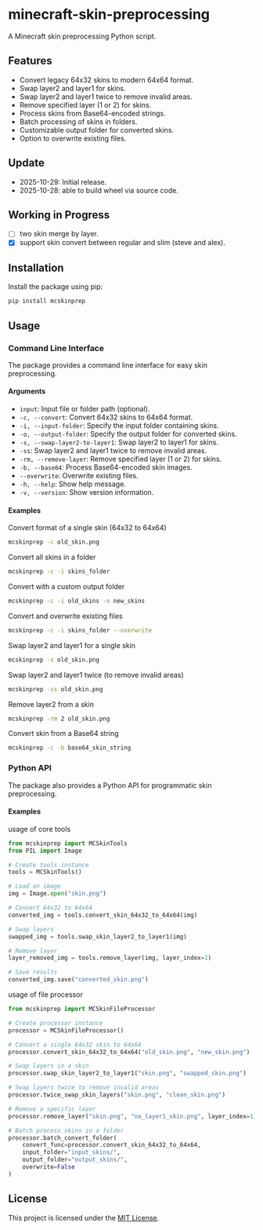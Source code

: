 # minecraft-skin-preprocessing

A Minecraft skin preprocessing Python script.

## Features

- Convert legacy 64x32 skins to modern 64x64 format.
- Swap layer2 and layer1 for skins.
- Swap layer2 and layer1 twice to remove invalid areas.
- Remove specified layer (1 or 2) for skins.
- Process skins from Base64-encoded strings.
- Batch processing of skins in folders.
- Customizable output folder for converted skins.
- Option to overwrite existing files.

## Update

- 2025-10-29: Initial release.
- 2025-10-28: able to build wheel via source code.

## Working in Progress

- [ ] two skin merge by layer.
- [x] support skin convert between regular and slim (steve and alex).

## Installation

Install the package using pip:

```bash
pip install mcskinprep
```

## Usage

### Command Line Interface

The package provides a command line interface for easy skin preprocessing.

#### Arguments

- `input`: Input file or folder path (optional).
- `-c, --convert`: Convert 64x32 skins to 64x64 format.
- `-i, --input-folder`: Specify the input folder containing skins.
- `-o, --output-folder`: Specify the output folder for converted skins.
- `-s, --swap-layer2-to-layer1`: Swap layer2 to layer1 for skins.
- `-ss`: Swap layer2 and layer1 twice to remove invalid areas.
- `-rm, --remove-layer`: Remove specified layer (1 or 2) for skins.
- `-b, --base64`: Process Base64-encoded skin images.
- `--overwrite`: Overwrite existing files.
- `-h, --help`: Show help message.
- `-v, --version`: Show version information.

#### Examples
Convert format of a single skin (64x32 to 64x64)
```bash
mcskinprep -c old_skin.png
```

Convert all skins in a folder
```bash
mcskinprep -c -i skins_folder
```

Convert with a custom output folder
```bash
mcskinprep -c -i old_skins -o new_skins
```

Convert and overwrite existing files
```bash
mcskinprep -c -i skins_folder --overwrite
```

Swap layer2 and layer1 for a single skin
```bash
mcskinprep -s old_skin.png
```

Swap layer2 and layer1 twice (to remove invalid areas)
```bash
mcskinprep -ss old_skin.png
```

Remove layer2 from a skin
```bash
mcskinprep -rm 2 old_skin.png
```

Convert skin from a Base64 string
```bash
mcskinprep -c -b base64_skin_string
```

### Python API

The package also provides a Python API for programmatic skin preprocessing.

#### Examples
usage of core tools
```python
from mcskinprep import MCSkinTools
from PIL import Image

# Create tools instance
tools = MCSkinTools()

# Load an image
img = Image.open("skin.png")

# Convert 64x32 to 64x64
converted_img = tools.convert_skin_64x32_to_64x64(img)

# Swap layers
swapped_img = tools.swap_skin_layer2_to_layer1(img)

# Remove layer
layer_removed_img = tools.remove_layer(img, layer_index=1)

# Save results
converted_img.save("converted_skin.png")

```
usage of file processor 

```python
from mcskinprep import MCSkinFileProcessor

# Create processor instance
processor = MCSkinFileProcessor()

# Convert a single 64x32 skin to 64x64
processor.convert_skin_64x32_to_64x64("old_skin.png", "new_skin.png")

# Swap layers in a skin
processor.swap_skin_layer2_to_layer1("skin.png", "swapped_skin.png")

# Swap layers twice to remove invalid areas
processor.twice_swap_skin_layers("skin.png", "clean_skin.png")

# Remove a specific layer
processor.remove_layer("skin.png", "no_layer1_skin.png", layer_index=1)

# Batch process skins in a folder
processor.batch_convert_folder(
    convert_func=processor.convert_skin_64x32_to_64x64,
    input_folder="input_skins/",
    output_folder="output_skins/",
    overwrite=False
)
```

## License

This project is licensed under the [MIT License](LICENSE).